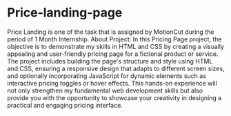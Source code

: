 # Price-landing-page
Price Landing is one of the task that is assigned by MotionCut during the period of 1 Month Internship.
About Project:
In this Pricing Page project, the objective is to demonstrate my skills in HTML and CSS by creating
a visually appealing and user-friendly pricing page for a fictional product or service. The project
includes building the page's structure and style using HTML and CSS, ensuring a responsive design
that adapts to different screen sizes, and optionally incorporating JavaScript for dynamic elements
such as interactive pricing toggles or hover effects. This hands-on experience will not only
strengthen my fundamental web development skills but also provide you with the opportunity to
showcase your creativity in designing a practical and engaging pricing interface.
